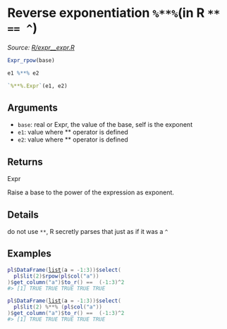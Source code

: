 # Reverse exponentiation `%**%`(in R `** == ^`)

*Source: [R/expr__expr.R](https://github.com/pola-rs/r-polars/tree/main/R/expr__expr.R)*

```r
Expr_rpow(base)

e1 %**% e2

`%**%.Expr`(e1, e2)
```

## Arguments

- `base`: real or Expr, the value of the base, self is the exponent
- `e1`: value where ** operator is defined
- `e2`: value where ** operator is defined

## Returns

Expr

Raise a base to the power of the expression as exponent.

## Details

do not use `**`, R secretly parses that just as if it was a `^`

## Examples

<pre class='r-example'><code><span class='r-in'><span><span class='va'>pl</span><span class='op'>$</span><span class='fu'>DataFrame</span><span class='op'>(</span><span class='fu'><a href='https://rdrr.io/r/base/list.html'>list</a></span><span class='op'>(</span>a <span class='op'>=</span> <span class='op'>-</span><span class='fl'>1</span><span class='op'>:</span><span class='fl'>3</span><span class='op'>)</span><span class='op'>)</span><span class='op'>$</span><span class='fu'>select</span><span class='op'>(</span></span></span>
<span class='r-in'><span>  <span class='va'>pl</span><span class='op'>$</span><span class='fu'>lit</span><span class='op'>(</span><span class='fl'>2</span><span class='op'>)</span><span class='op'>$</span><span class='fu'>rpow</span><span class='op'>(</span><span class='va'>pl</span><span class='op'>$</span><span class='fu'>col</span><span class='op'>(</span><span class='st'>"a"</span><span class='op'>)</span><span class='op'>)</span></span></span>
<span class='r-in'><span><span class='op'>)</span><span class='op'>$</span><span class='fu'>get_column</span><span class='op'>(</span><span class='st'>"a"</span><span class='op'>)</span><span class='op'>$</span><span class='fu'>to_r</span><span class='op'>(</span><span class='op'>)</span> <span class='op'>==</span>  <span class='op'>(</span><span class='op'>-</span><span class='fl'>1</span><span class='op'>:</span><span class='fl'>3</span><span class='op'>)</span><span class='op'>^</span><span class='fl'>2</span></span></span>
<span class='r-out co'><span class='r-pr'>#&gt;</span> [1] TRUE TRUE TRUE TRUE TRUE</span>
<span class='r-in'><span></span></span>
<span class='r-in'><span><span class='va'>pl</span><span class='op'>$</span><span class='fu'>DataFrame</span><span class='op'>(</span><span class='fu'><a href='https://rdrr.io/r/base/list.html'>list</a></span><span class='op'>(</span>a <span class='op'>=</span> <span class='op'>-</span><span class='fl'>1</span><span class='op'>:</span><span class='fl'>3</span><span class='op'>)</span><span class='op'>)</span><span class='op'>$</span><span class='fu'>select</span><span class='op'>(</span></span></span>
<span class='r-in'><span>  <span class='va'>pl</span><span class='op'>$</span><span class='fu'>lit</span><span class='op'>(</span><span class='fl'>2</span><span class='op'>)</span> <span class='op'>%**%</span> <span class='op'>(</span><span class='va'>pl</span><span class='op'>$</span><span class='fu'>col</span><span class='op'>(</span><span class='st'>"a"</span><span class='op'>)</span><span class='op'>)</span></span></span>
<span class='r-in'><span><span class='op'>)</span><span class='op'>$</span><span class='fu'>get_column</span><span class='op'>(</span><span class='st'>"a"</span><span class='op'>)</span><span class='op'>$</span><span class='fu'>to_r</span><span class='op'>(</span><span class='op'>)</span> <span class='op'>==</span>  <span class='op'>(</span><span class='op'>-</span><span class='fl'>1</span><span class='op'>:</span><span class='fl'>3</span><span class='op'>)</span><span class='op'>^</span><span class='fl'>2</span></span></span>
<span class='r-out co'><span class='r-pr'>#&gt;</span> [1] TRUE TRUE TRUE TRUE TRUE</span>
 </code></pre>